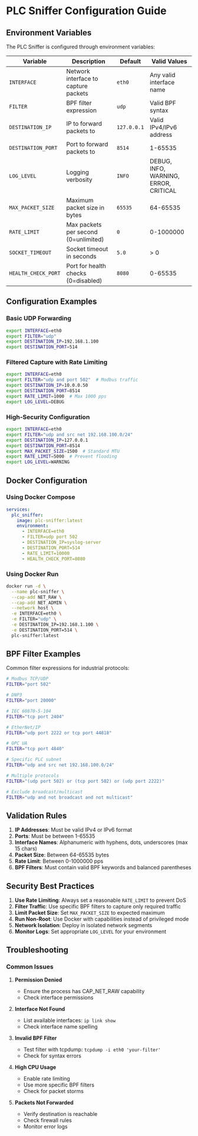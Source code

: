# PLC Sniffer Configuration Guide

## Environment Variables

The PLC Sniffer is configured through environment variables:

| Variable | Description | Default | Valid Values |
|----------|-------------|---------|--------------|
| `INTERFACE` | Network interface to capture packets | `eth0` | Any valid interface name |
| `FILTER` | BPF filter expression | `udp` | Valid BPF syntax |
| `DESTINATION_IP` | IP to forward packets to | `127.0.0.1` | Valid IPv4/IPv6 address |
| `DESTINATION_PORT` | Port to forward packets to | `8514` | 1-65535 |
| `LOG_LEVEL` | Logging verbosity | `INFO` | DEBUG, INFO, WARNING, ERROR, CRITICAL |
| `MAX_PACKET_SIZE` | Maximum packet size in bytes | `65535` | 64-65535 |
| `RATE_LIMIT` | Max packets per second (0=unlimited) | `0` | 0-1000000 |
| `SOCKET_TIMEOUT` | Socket timeout in seconds | `5.0` | > 0 |
| `HEALTH_CHECK_PORT` | Port for health checks (0=disabled) | `8080` | 0-65535 |

## Configuration Examples

### Basic UDP Forwarding
```bash
export INTERFACE=eth0
export FILTER="udp"
export DESTINATION_IP=192.168.1.100
export DESTINATION_PORT=514
```

### Filtered Capture with Rate Limiting
```bash
export INTERFACE=eth0
export FILTER="udp and port 502"  # Modbus traffic
export DESTINATION_IP=10.0.0.50
export DESTINATION_PORT=8514
export RATE_LIMIT=1000  # Max 1000 pps
export LOG_LEVEL=DEBUG
```

### High-Security Configuration
```bash
export INTERFACE=eth0
export FILTER="udp and src net 192.168.100.0/24"
export DESTINATION_IP=127.0.0.1
export DESTINATION_PORT=8514
export MAX_PACKET_SIZE=1500  # Standard MTU
export RATE_LIMIT=5000  # Prevent flooding
export LOG_LEVEL=WARNING
```

## Docker Configuration

### Using Docker Compose
```yaml
services:
  plc_sniffer:
    image: plc-sniffer:latest
    environment:
      - INTERFACE=eth0
      - FILTER=udp port 502
      - DESTINATION_IP=syslog-server
      - DESTINATION_PORT=514
      - RATE_LIMIT=10000
      - HEALTH_CHECK_PORT=8080
```

### Using Docker Run
```bash
docker run -d \
  --name plc-sniffer \
  --cap-add NET_RAW \
  --cap-add NET_ADMIN \
  --network host \
  -e INTERFACE=eth0 \
  -e FILTER="udp" \
  -e DESTINATION_IP=192.168.1.100 \
  -e DESTINATION_PORT=514 \
  plc-sniffer:latest
```

## BPF Filter Examples

Common filter expressions for industrial protocols:

```bash
# Modbus TCP/UDP
FILTER="port 502"

# DNP3
FILTER="port 20000"

# IEC 60870-5-104
FILTER="tcp port 2404"

# EtherNet/IP
FILTER="udp port 2222 or tcp port 44818"

# OPC UA
FILTER="tcp port 4840"

# Specific PLC subnet
FILTER="udp and src net 192.168.100.0/24"

# Multiple protocols
FILTER="(udp port 502) or (tcp port 502) or (udp port 2222)"

# Exclude broadcast/multicast
FILTER="udp and not broadcast and not multicast"
```

## Validation Rules

1. **IP Addresses**: Must be valid IPv4 or IPv6 format
2. **Ports**: Must be between 1-65535
3. **Interface Names**: Alphanumeric with hyphens, dots, underscores (max 15 chars)
4. **Packet Size**: Between 64-65535 bytes
5. **Rate Limit**: Between 0-1000000 pps
6. **BPF Filters**: Must contain valid BPF keywords and balanced parentheses

## Security Best Practices

1. **Use Rate Limiting**: Always set a reasonable `RATE_LIMIT` to prevent DoS
2. **Filter Traffic**: Use specific BPF filters to capture only required traffic
3. **Limit Packet Size**: Set `MAX_PACKET_SIZE` to expected maximum
4. **Run Non-Root**: Use Docker with capabilities instead of privileged mode
5. **Network Isolation**: Deploy in isolated network segments
6. **Monitor Logs**: Set appropriate `LOG_LEVEL` for your environment

## Troubleshooting

### Common Issues

1. **Permission Denied**
   - Ensure the process has CAP_NET_RAW capability
   - Check interface permissions

2. **Interface Not Found**
   - List available interfaces: `ip link show`
   - Check interface name spelling

3. **Invalid BPF Filter**
   - Test filter with tcpdump: `tcpdump -i eth0 'your-filter'`
   - Check for syntax errors

4. **High CPU Usage**
   - Enable rate limiting
   - Use more specific BPF filters
   - Check for packet storms

5. **Packets Not Forwarded**
   - Verify destination is reachable
   - Check firewall rules
   - Monitor error logs